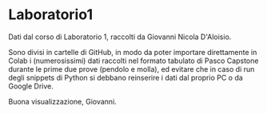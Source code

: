 # Laboratorio1
Dati dal corso di Laboratorio 1, raccolti da Giovanni Nicola D'Aloisio.

Sono divisi in cartelle di GitHub, in modo da poter importare direttamente in Colab i (numerosissimi) dati raccolti nel formato tabulato di Pasco Capstone durante le prime due prove (pendolo e molla), ed evitare che in caso di run degli snippets di Python si debbano reinserire i dati dal proprio PC o da Google Drive.

Buona visualizzazione,
Giovanni.
